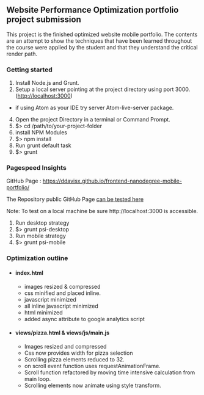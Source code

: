 ## Website Performance Optimization portfolio project submission

This project is the finished optimized website mobile portfolio. The contents are an attempt to show the techniques that have been learned throughout the course were applied by the student and that they understand the critical render path.

### Getting started

1. Install Node.js and Grunt.
3. Setup a local server pointing at the project directory using port 3000.(<http://localhost:3000>)
  - if using Atom as your IDE try server Atom-live-server package.
4. Open the project Directory in a terminal or Command Prompt.
5. $> cd /path/to/your-project-folder
6. install NPM Modules
7. $> npm install
8. Run grunt default task
9. $> grunt

### Pagespeed Insights

GitHub Page : https://ddavisx.github.io/frontend-nanodegree-mobile-portfolio/

The Repository public GitHub Page [can be tested here](https://developers.google.com/speed/pagespeed/insights/?url=https%3A%2F%2Fddavisx.github.io%2Ffrontend-nanodegree-mobile-portfolio%2F&tab=desktop)  

Note: To test on a local machine be sure http://localhost:3000 is accessible.
1. Run desktop strategy
2. $> grunt psi-desktop
3. Run mobile strategy
4. $> grunt psi-mobile

### Optimization outline

- #### index.html
  - images resized & compressed
  - css minified and placed inline.
  - javascript minimized
  - all inline javascript minimized
  - html minimized
  - added async attribute to google analytics script

- #### views/pizza.html & views/js/main.js
  - Images resized and compressed
  - Css now provides width for pizza selection
  - Scrolling pizza elements reduced to 32.
  - on scroll event function uses requestAnimationFrame.
  - Scroll function refactored by moving time intensive
    calculation from main loop.
  - Scrolling elements now animate using style transform.
